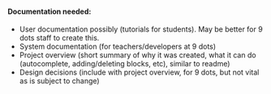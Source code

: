 #### Documentation needed:
 * User documentation possibly (tutorials for students). May be better for 9 dots staff to create this.
 * System documentation (for teachers/developers at 9 dots)
 * Project overview (short summary of why it was created, what it can do (autocomplete, adding/deleting blocks, etc), similar to readme)
 * Design decisions (include with project overview, for 9 dots, but not vital as is subject to change)
